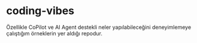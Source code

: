 # coding-vibes
Özellikle CoPilot ve AI Agent destekli neler yapılabileceğini deneyimlemeye çalıştığım örneklerin yer aldığı repodur.
